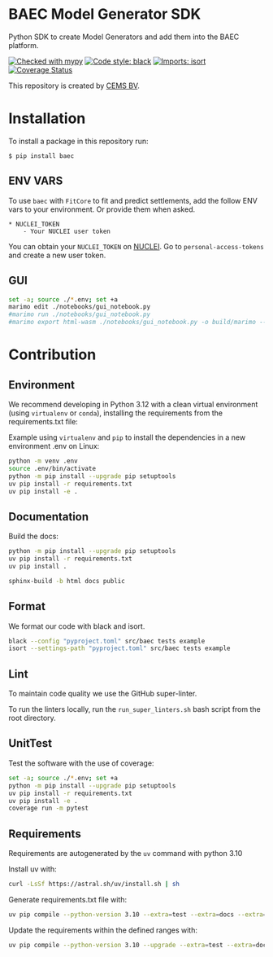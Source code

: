 # BAEC Model Generator SDK

Python SDK to create Model Generators and add them into the BAEC platform.

[![Checked with mypy](https://www.mypy-lang.org/static/mypy_badge.svg)](http://mypy-lang.org/)
[![Code style: black](https://img.shields.io/badge/code%20style-black-000000.svg)](https://github.com/psf/black)
[![Imports: isort](https://img.shields.io/badge/%20imports-isort-%231674b1?style=flat&labelColor=ef8336)](https://pycqa.github.io/isort/)
[![Coverage Status](https://coveralls.io/repos/github/cemsbv/BAEC/badge.svg?branch=main)](https://coveralls.io/github/cemsbv/BAEC?branch=main)

This repository is created by [CEMS BV](https://cemsbv.nl/).

# Installation

To install a package in this repository run:

`$ pip install baec`

## ENV VARS

To use `baec` with `FitCore` to fit and predict settlements, add the follow ENV vars to your environment. Or provide them when asked.

```
* NUCLEI_TOKEN
    - Your NUCLEI user token
```

You can obtain your `NUCLEI_TOKEN` on [NUCLEI](https://nuclei.cemsbv.io/#/).
Go to `personal-access-tokens` and create a new user token.

## GUI

```bash
set -a; source ./*.env; set +a
marimo edit ./notebooks/gui_notebook.py
#marimo run ./notebooks/gui_notebook.py
#marimo export html-wasm ./notebooks/gui_notebook.py -o build/marimo --mode run
```

# Contribution

## Environment

We recommend developing in Python 3.12 with a clean virtual environment (using `virtualenv` or `conda`), installing the requirements from the requirements.txt file:

Example using `virtualenv` and `pip` to install the dependencies in a new environment .env on Linux:

```bash
python -m venv .env
source .env/bin/activate
python -m pip install --upgrade pip setuptools
uv pip install -r requirements.txt
uv pip install -e .
```

## Documentation

Build the docs:

```bash
python -m pip install --upgrade pip setuptools
uv pip install -r requirements.txt
uv pip install .

sphinx-build -b html docs public
```

## Format

We format our code with black and isort.

```bash
black --config "pyproject.toml" src/baec tests example
isort --settings-path "pyproject.toml" src/baec tests example
```

## Lint

To maintain code quality we use the GitHub super-linter.

To run the linters locally, run the `run_super_linters.sh` bash script from the root directory.

## UnitTest

Test the software with the use of coverage:

```bash
set -a; source ./*.env; set +a
python -m pip install --upgrade pip setuptools
uv pip install -r requirements.txt
uv pip install -e .
coverage run -m pytest
```

## Requirements

Requirements are autogenerated by the `uv` command with python 3.10

Install uv with:

```bash
curl -LsSf https://astral.sh/uv/install.sh | sh
```

Generate requirements.txt file with:

```bash
uv pip compile --python-version 3.10 --extra=test --extra=docs --extra=aws --extra=gui --output-file=requirements.txt pyproject.toml
```

Update the requirements within the defined ranges with:

```bash
uv pip compile --python-version 3.10 --upgrade --extra=test --extra=docs --extra=aws --extra=gui --output-file=requirements.txt pyproject.toml
```

